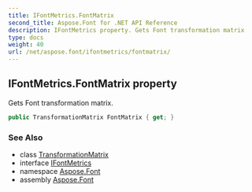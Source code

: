 ```yaml
---
title: IFontMetrics.FontMatrix
second_title: Aspose.Font for .NET API Reference
description: IFontMetrics property. Gets Font transformation matrix
type: docs
weight: 40
url: /net/aspose.font/ifontmetrics/fontmatrix/
---
```

## IFontMetrics.FontMatrix property

Gets Font transformation matrix.

```csharp
public TransformationMatrix FontMatrix { get; }
```

### See Also

* class [TransformationMatrix](../../transformationmatrix/)
* interface [IFontMetrics](../)
* namespace [Aspose.Font](../../../aspose.font/)
* assembly [Aspose.Font](../../../)


